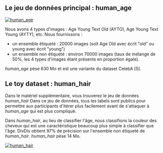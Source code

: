 ## Le jeu de données principal : human_age

[![human_age](https://github.com/EffiSciencesResearch/challenge_data_ens_2023/blob/main/assets/human_age.png?raw=true)](https://www.effisciences.org/)


Nous avons 4 types d'images : Age Young Text Old (AYTO), Age Young Text Young (AYTY), etc. Nous fournissons :
- un ensemble étiqueté : 20000 images (soit Age Old avec écrit "old" ou young avec écrit "young")
- un ensemble non étiqueté : environ 70000 images (taux de mélange de 50%, les 4 types d'images étant présents en proportion égale). 

*human_age* pèse 630 Mo et est une variante du dataset CelebA [5].

## Le toy dataset : human_hair

Dans le matériel supplémentaire, vous trouverez le jeu de données *human_hair* Dans ce jeu de données, tous les labels sont publics pour permettre aux participants d'itérer plus facilement avant de s'attaquer à *human_age* qui est plus compliqué.

Dans *human_hair*, au lieu de classifier l'âge, nous classifions la couleur des cheveux qui est une caractéristique beaucoup plus simple à classifier que l'âge.
DivDis obtient 97% de précision sur l'ensemble non étiqueté de *human_hair*.
*human_hair* pèse 14 Mo.


[![human_hair](https://github.com/EffiSciencesResearch/challenge_data_ens_2023/blob/main/assets/human_hair.png?raw=true)](https://www.effisciences.org/)

